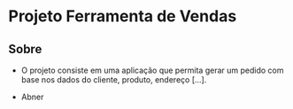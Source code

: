 # Projeto Ferramenta de Vendas

## Sobre

- O projeto consiste em uma aplicação que permita gerar um pedido com base nos dados do cliente, produto, endereço [...].


- Abner